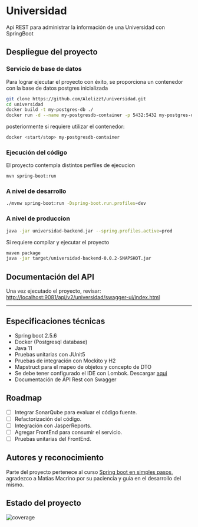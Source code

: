 # Universidad

Api REST para administrar la información de una Universidad con SpringBoot

## Despliegue del proyecto

### Servicio de base de datos
Para lograr ejecutar el proyecto con éxito, se proporciona un contenedor con la base de datos postgres inicializada
```bash
git clone https://github.com/Alelizzt/universidad.git
cd universidad
docker build -t my-postgres-db ./
docker run -d --name my-postgresdb-container -p 5432:5432 my-postgres-db
```

posteriormente si requiere utilizar el contenedor:
```bash
docker <start/stop> my-postgresdb-container
```

### Ejecución del código
El proyecto contempla distintos perfiles de ejecucion
```bash
mvn spring-boot:run
```

### A nivel de desarrollo
```bash
./mvnw spring-boot:run -Dspring-boot.run.profiles=dev
```

### A nivel de produccion
```bash
java -jar universidad-backend.jar --spring.profiles.active=prod
```

Si requiere compilar y ejecutar el proyecto
```bash
maven package
java -jar target/universidad-backend-0.0.2-SNAPSHOT.jar
```

## Documentación del API

Una vez ejecutado el proyecto, revisar: [http://localhost:9081/api/v2/universidad/swagger-ui/index.html](http://localhost:9081/api/v2/universidad/swagger-ui/index.html)

---
## Especificaciones técnicas
- Spring boot 2.5.6
- Docker (Postgresql database)
- Java 11
- Pruebas unitarias con JUnit5
- Pruebas de integración con Mockito y H2
- Mapstruct para el mapeo de objetos y concepto de DTO
- Se debe tener configurado el IDE con Lombok. Descargar [aqui](https://projectlombok.org/download)
- Documentación de API Rest con Swagger

## Roadmap

- [ ] Integrar SonarQube para evaluar el código fuente.
- [ ] Refactorización del código.
- [ ] Integración con JasperReports.
- [ ] Agregar FrontEnd para consumir el servicio.
- [ ] Pruebas unitarias del FrontEnd.

## Autores y reconocimiento
Parte del proyecto pertenece al curso [Spring boot en simples pasos](https://www.udemy.com/course/spring-boot-en-simples-pasos/), agradezco a Matias Macrino por su paciencia y guia en el desarrollo del mismo.

## Estado del proyecto
![coverage](https://img.shields.io/badge/coverage-40%25-yellowgreen)